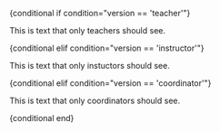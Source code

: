 {conditional if condition="version == 'teacher'"}

This is text that only teachers should see.

{conditional elif condition="version == 'instructor'"}

This is text that only instuctors should see.

{conditional elif condition="version == 'coordinator'"}

This is text that only coordinators should see.

{conditional end}
